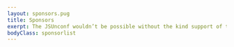 ```yaml
---
layout: sponsors.pug
title: Sponsors
exerpt: The JSUnconf wouldn’t be possible without the kind support of these sponsors. We are proud that they support us. Make sure to check them out!
bodyClass: sponsorlist
---
```

